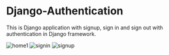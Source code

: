 # Django-Authentication

This is Django application with signup, sign in and sign out with authentication in Django framework.

![home1](https://user-images.githubusercontent.com/59916393/94939282-86c9d080-04ef-11eb-962a-d46b4d4d58d6.JPG)
![signin](https://user-images.githubusercontent.com/59916393/94939285-892c2a80-04ef-11eb-8985-f24404cb7053.JPG)
![signup](https://user-images.githubusercontent.com/59916393/94939295-8b8e8480-04ef-11eb-906d-b9f76374f803.JPG)

